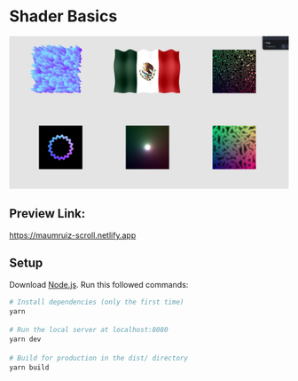 # Shader Basics

![image](./shader-basics.jpg)

## Preview Link:

https://maumruiz-scroll.netlify.app

## Setup
Download [Node.js](https://shader-basics.vercel.app/).
Run this followed commands:

``` bash
# Install dependencies (only the first time)
yarn

# Run the local server at localhost:8080
yarn dev

# Build for production in the dist/ directory
yarn build
```
